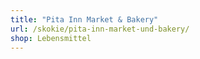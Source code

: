 ```yaml
---
title: "Pita Inn Market & Bakery"
url: /skokie/pita-inn-market-und-bakery/
shop: Lebensmittel
---
```

